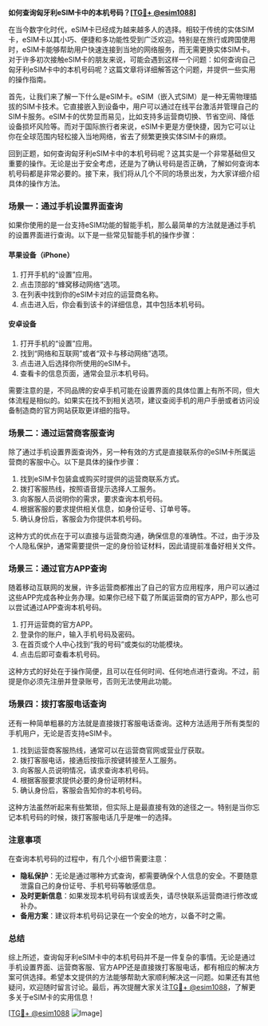 **如何查询匈牙利eSIM卡中的本机号码？[[TG💪+ @esim1088](https://t.me/s/esim1088)]**

在当今数字化时代，eSIM卡已经成为越来越多人的选择。相较于传统的实体SIM卡，eSIM卡以其小巧、便捷和多功能性受到广泛欢迎。特别是在旅行或跨国使用时，eSIM卡能够帮助用户快速连接到当地的网络服务，而无需更换实体SIM卡。对于许多初次接触eSIM卡的朋友来说，可能会遇到这样一个问题：如何查询自己匈牙利eSIM卡中的本机号码呢？这篇文章将详细解答这个问题，并提供一些实用的操作指南。

首先，让我们来了解一下什么是eSIM卡。eSIM（嵌入式SIM）是一种无需物理插拔的SIM卡技术。它直接嵌入到设备中，用户可以通过在线平台激活并管理自己的SIM卡服务。eSIM卡的优势显而易见，比如支持多运营商切换、节省空间、降低设备损坏风险等。而对于国际旅行者来说，eSIM卡更是方便快捷，因为它可以让你在全球范围内轻松接入当地网络，省去了频繁更换实体SIM卡的麻烦。

回到正题，如何查询匈牙利eSIM卡中的本机号码呢？这其实是一个非常基础但又重要的操作。无论是出于安全考虑，还是为了确认号码是否正确，了解如何查询本机号码都是非常必要的。接下来，我们将从几个不同的场景出发，为大家详细介绍具体的操作方法。

### 场景一：通过手机设置界面查询

如果你使用的是一台支持eSIM功能的智能手机，那么最简单的方法就是通过手机的设置界面进行查询。以下是一些常见智能手机的操作步骤：

#### 苹果设备（iPhone）

1. 打开手机的“设置”应用。
2. 点击顶部的“蜂窝移动网络”选项。
3. 在列表中找到你的eSIM卡对应的运营商名称。
4. 点击进入后，你会看到该卡的详细信息，其中包括本机号码。

#### 安卓设备

1. 打开手机的“设置”应用。
2. 找到“网络和互联网”或者“双卡与移动网络”选项。
3. 点击进入后选择你所使用的eSIM卡。
4. 查看卡的信息页面，通常会显示本机号码。

需要注意的是，不同品牌的安卓手机可能在设置界面的具体位置上有所不同，但大体流程是相似的。如果实在找不到相关选项，建议查阅手机的用户手册或者访问设备制造商的官方网站获取更详细的指导。

### 场景二：通过运营商客服查询

除了通过手机设置界面查询外，另一种有效的方式是直接联系你的eSIM卡所属运营商的客服中心。以下是具体的操作步骤：

1. 找到eSIM卡包装盒或购买时提供的运营商联系方式。
2. 拨打客服热线，按照语音提示选择人工服务。
3. 向客服人员说明你的需求，要求查询本机号码。
4. 根据客服的要求提供相关信息，如身份证号、订单号等。
5. 确认身份后，客服会为你提供本机号码。

这种方式的优点在于可以直接与运营商沟通，确保信息的准确性。不过，由于涉及个人隐私保护，通常需要提供一定的身份验证材料，因此请提前准备好相关文件。

### 场景三：通过官方APP查询

随着移动互联网的发展，许多运营商都推出了自己的官方应用程序，用户可以通过这些APP完成各种业务办理。如果你已经下载了所属运营商的官方APP，那么也可以尝试通过APP查询本机号码。

1. 打开运营商的官方APP。
2. 登录你的账户，输入手机号码及密码。
3. 在首页或个人中心找到“我的号码”或类似的功能模块。
4. 点击后即可查看本机号码。

这种方式的好处在于操作简便，且可以在任何时间、任何地点进行查询。不过，前提是你必须先注册并登录账号，否则无法使用此功能。

### 场景四：拨打客服电话查询

还有一种简单粗暴的方法就是直接拨打客服电话查询。这种方法适用于所有类型的手机用户，无论是否支持eSIM卡。

1. 找到运营商客服热线，通常可以在运营商官网或营业厅获取。
2. 拨打客服电话，接通后按指示按键转接至人工服务。
3. 向客服人员说明情况，请求查询本机号码。
4. 根据客服要求提供必要的身份证明材料。
5. 确认身份后，客服会告知你的本机号码。

这种方法虽然听起来有些繁琐，但实际上是最直接有效的途径之一。特别是当你忘记本机号码的时候，拨打客服电话几乎是唯一的选择。

### 注意事项

在查询本机号码的过程中，有几个小细节需要注意：

- **隐私保护**：无论是通过哪种方式查询，都需要确保个人信息的安全。不要随意泄露自己的身份证号、手机号码等敏感信息。
- **及时更新信息**：如果发现本机号码有误或丢失，请尽快联系运营商进行修改或补办。
- **备用方案**：建议将本机号码记录在一个安全的地方，以备不时之需。

### 总结

综上所述，查询匈牙利eSIM卡中的本机号码并不是一件复杂的事情。无论是通过手机设置界面、运营商客服、官方APP还是直接拨打客服电话，都有相应的解决方案可供选择。希望本文提供的方法能够帮助大家顺利解决这一问题。如果还有其他疑问，欢迎随时留言讨论。最后，再次提醒大家关注[TG💪+ @esim1088](https://t.me/s/esim1088)，了解更多关于eSIM卡的实用信息！

[[TG💪+ @esim1088](https://t.me/s/esim1088) ![Image](https://i.postimg.cc/4NQfJmqS/Snipaste-2025-05-13-00-14-12.png)]